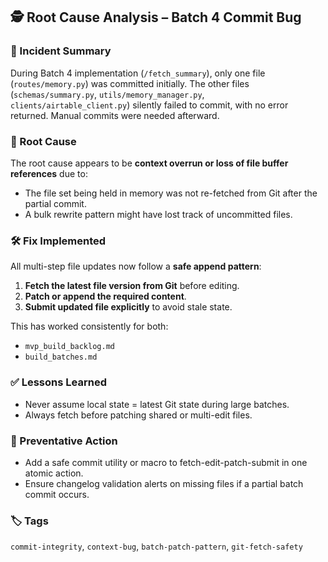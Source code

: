 ## 🕵️ Root Cause Analysis – Batch 4 Commit Bug

### 🎯 Incident Summary
During Batch 4 implementation (`/fetch_summary`), only one file (`routes/memory.py`) was committed initially. The other files (`schemas/summary.py`, `utils/memory_manager.py`, `clients/airtable_client.py`) silently failed to commit, with no error returned. Manual commits were needed afterward.

### 🧠 Root Cause
The root cause appears to be **context overrun or loss of file buffer references** due to:
- The file set being held in memory was not re-fetched from Git after the partial commit.
- A bulk rewrite pattern might have lost track of uncommitted files.

### 🛠 Fix Implemented
All multi-step file updates now follow a **safe append pattern**:
1. **Fetch the latest file version from Git** before editing.
2. **Patch or append the required content**.
3. **Submit updated file explicitly** to avoid stale state.

This has worked consistently for both:
- `mvp_build_backlog.md`
- `build_batches.md`

### ✅ Lessons Learned
- Never assume local state = latest Git state during large batches.
- Always fetch before patching shared or multi-edit files.

### 🔁 Preventative Action
- Add a safe commit utility or macro to fetch-edit-patch-submit in one atomic action.
- Ensure changelog validation alerts on missing files if a partial batch commit occurs.

### 🏷 Tags
`commit-integrity`, `context-bug`, `batch-patch-pattern`, `git-fetch-safety`